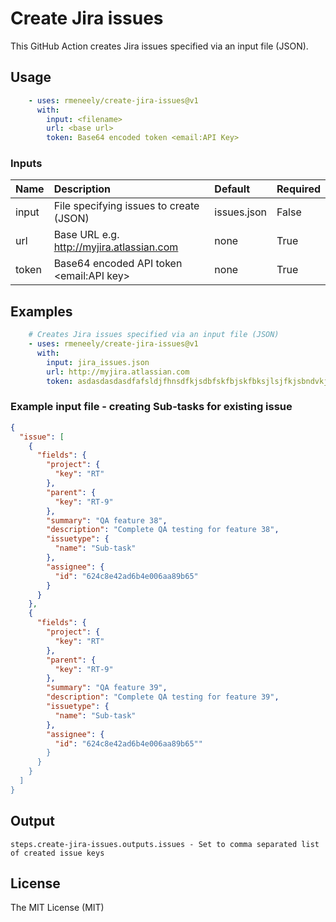 # Create Jira issues
This GitHub Action creates Jira issues specified via an input file (JSON).

## Usage
```yaml
    - uses: rmeneely/create-jira-issues@v1
      with:
        input: <filename>
        url: <base url>
        token: Base64 encoded token <email:API Key>
```

### Inputs

| Name  | Description                               | Default     | Required |
| ------|:----------------------------------------- | :-----------|:---------|
| input | File specifying issues to create (JSON)   | issues.json | False    |
| url   | Base URL e.g. http://myjira.atlassian.com | none        | True     |
| token | Base64 encoded API token <email:API key>  | none        | True     |


## Examples
```yaml
    # Creates Jira issues specified via an input file (JSON)
    - uses: rmeneely/create-jira-issues@v1
      with:
        input: jira_issues.json
        url: http://myjira.atlassian.com
        token: asdasdasdasdfafsldjfhnsdfkjsdbfskfbjskfbksjlsjfkjsbndvkjsbksbfksjbfknjnbfklj
```

### Example input file - creating Sub-tasks for existing issue
```json
{
  "issue": [
    {
      "fields": {
        "project": {
          "key": "RT"
        },
        "parent": {
          "key": "RT-9"
        },
        "summary": "QA feature 38",
        "description": "Complete QA testing for feature 38",
        "issuetype": {
          "name": "Sub-task"
        },
        "assignee": {
          "id": "624c8e42ad6b4e006aa89b65"
        }
      }
    },
    {
      "fields": {
        "project": {
          "key": "RT"
        },
        "parent": {
          "key": "RT-9"
        },
        "summary": "QA feature 39",
        "description": "Complete QA testing for feature 39",
        "issuetype": {
          "name": "Sub-task"
        },
        "assignee": {
          "id": "624c8e42ad6b4e006aa89b65""
        }
      }
    }
  ]
}
```


## Output
```shell
steps.create-jira-issues.outputs.issues - Set to comma separated list of created issue keys
```

## License
The MIT License (MIT)
